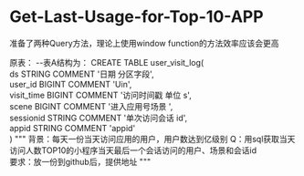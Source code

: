# Get-Last-Usage-for-Top-10-APP
准备了两种Query方法，理论上使用window function的方法效率应该会更高

原表：
--表A结构为：
CREATE TABLE user_visit_log(  
ds STRING COMMENT '日期 分区字段',  
user_id BIGINT COMMENT 'Uin',  
visit_time BIGINT COMMENT '访问时间戳 单位 s',  
scene BIGINT COMMENT '进入应用号场景 ',  
sessionid STRING COMMENT '单次访问会话 id',  
appid STRING COMMENT 'appid'  
) 
""" 
背景：每天一份当天访问应用的用户，用户数达到亿级别 
Q：用sql获取当天访问人数TOP10的小程序当天最后一个会话访问的用户、场景和会话id  
要求：放一份到github后，提供地址 
"""
